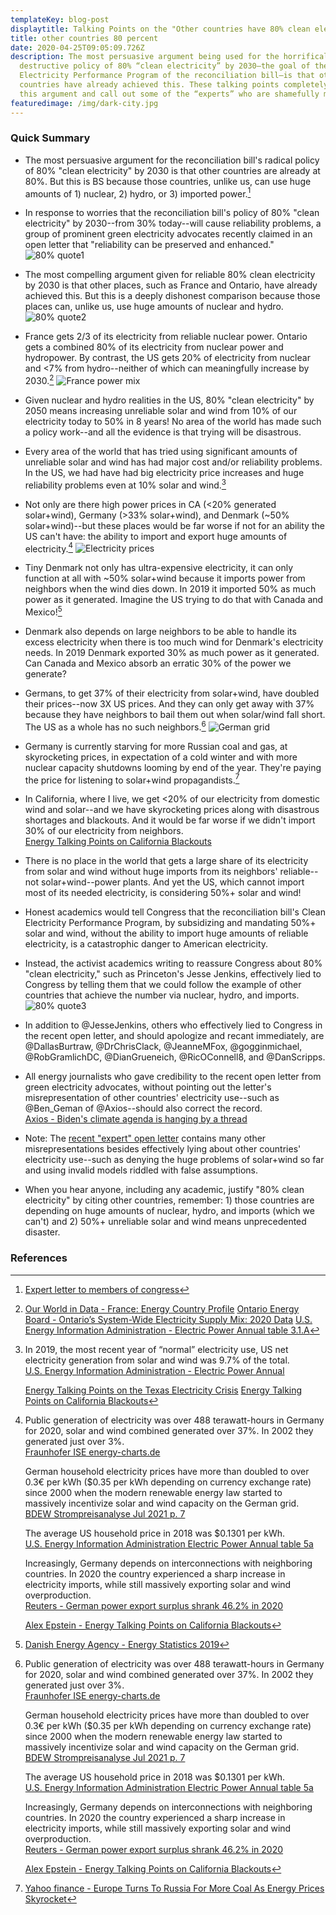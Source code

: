 ```yaml
---
templateKey: blog-post
displaytitle: Talking Points on the "Other countries have 80% clean electricity" argument
title: other countries 80 percent
date: 2020-04-25T09:05:09.726Z
description: The most persuasive argument being used for the horrifically
  destructive policy of 80% “clean electricity” by 2030—the goal of the Clean
  Electricity Performance Program of the reconciliation bill—is that other
  countries have already achieved this. These talking points completely refute
  this argument and call out some of the “experts” who are shamefully making it.
featuredimage: /img/dark-city.jpg
---
```

### Quick Summary

- The most persuasive argument for the reconciliation bill's radical policy of 80% "clean electricity" by 2030 is that other countries are already at 80%. But this is BS because those countries, unlike us, can use huge amounts of 1) nuclear, 2) hydro, or 3) imported power.[^1]

- In response to worries that the reconciliation bill's policy of 80% "clean electricity" by 2030--from 30% today--will cause reliability problems, a group of prominent green electricity advocates recently claimed in an open letter that "reliability can be preserved and enhanced."
![80% quote1](/img/80-im1.jpeg)

- The most compelling argument given for reliable 80% clean electricity by 2030 is that other places, such as France and Ontario, have already achieved this. But this is a deeply dishonest comparison because those places can, unlike us, use huge amounts of nuclear and hydro.
![80% quote2](/img/80-im2.jpeg)

- France gets 2/3 of its electricity from reliable nuclear power. Ontario gets a combined 80% of its electricity from nuclear power and hydropower. By contrast, the US gets 20% of electricity from nuclear and <7% from hydro--neither of which can meaningfully increase by 2030.[^2]
![France power mix](/img/80-im3.jpeg)

- Given nuclear and hydro realities in the US, 80% "clean electricity" by 2050 means increasing unreliable solar and wind from 10% of our electricity today to 50% in 8 years! No area of the world has made such a policy work--and all the evidence is that trying will be disastrous.

- Every area of the world that has tried using significant amounts of unreliable solar and wind has had major cost and/or reliability problems. In the US, we had have had big electricity price increases and huge reliability problems even at 10% solar and wind.[^3]

- Not only are there high power prices in CA (<20% generated solar+wind), Germany (>33% solar+wind), and Denmark (~50% solar+wind)--but these places would be far worse if not for an ability the US can't have: the ability to import and export huge amounts of electricity.[^4]
![Electricity prices](/img/80-im4.jpeg)

- Tiny Denmark not only has ultra-expensive electricity, it can only function at all with ~50% solar+wind because it imports power from neighbors when the wind dies down. In 2019 it imported 50% as much power as it generated. Imagine the US trying to do that with Canada and Mexico![^5]

- Denmark also depends on large neighbors to be able to handle its excess electricity when there is too much wind for Denmark's electricity needs. In 2019 Denmark exported 30% as much power as it generated. Can Canada and Mexico absorb an erratic 30% of the power we generate?

- Germans, to get 37% of their electricity from solar+wind, have doubled their prices--now 3X US prices. And they can only get away with 37% because they have neighbors to bail them out when solar/wind fall short. The US as a whole has no such neighbors.[^6]
![German grid](/img/80-im5.jpg)

- Germany is currently starving for more Russian coal and gas, at skyrocketing prices, in expectation of a cold winter and with more nuclear capacity shutdowns looming by end of the year. They're paying the price for listening to solar+wind propagandists.[^7]

- In California, where I live, we get <20% of our electricity from domestic wind and solar--and we have skyrocketing prices along with disastrous shortages and blackouts. And it would be far worse if we didn't import 30% of our electricity from neighbors.\
[Energy Talking Points on California Blackouts](https://energytalkingpoints.com/california-blackouts/)

- There is no place in the world that gets a large share of its electricity from solar and wind without huge imports from its neighbors' reliable--not solar+wind--power plants. And yet the US, which cannot import most of its needed electricity, is considering 50%+ solar and wind!

- Honest academics would tell Congress that the reconciliation bill's Clean Electricity Performance Program, by subsidizing and mandating 50%+ solar and wind, without the ability to import huge amounts of reliable electricity, is a catastrophic danger to American electricity.

- Instead, the activist academics writing to reassure Congress about 80% "clean electricity," such as Princeton's Jesse Jenkins, effectively lied to Congress by telling them that we could follow the example of other countries that achieve the number via nuclear, hydro, and imports.
![80% quote3](/img/80-im6.jpeg)

- In addition to @JesseJenkins, others who effectively lied to Congress in the recent open letter, and should apologize and recant immediately, are @DallasBurtraw, @DrChrisClack, @JeanneMFox, @gogginmichael, @RobGramlichDC, @DianGrueneich, @RicOConnell8, and @DanScripps.

- All energy journalists who gave credibility to the recent open letter from green electricity advocates, without pointing out the letter's misrepresentation of other countries' electricity use--such as @Ben_Geman of @Axios--should also correct the record.\
[Axios - Biden's climate agenda is hanging by a thread](https://www.axios.com/biden-climate-agenda-democrats-congress-4180f712-8c89-415f-957d-7aeecb3e0c5a.html)


- Note: The [recent "expert" open letter](https://www.documentcloud.org/documents/21071410-independent-experts-reliability-2) contains many other misrepresentations besides effectively lying about other countries' electricity use--such as denying the huge problems of solar+wind so far and using invalid models riddled with false assumptions.

- When you hear anyone, including any academic, justify "80% clean electricity" by citing other countries, remember: 1) those countries are depending on huge amounts of nuclear, hydro, and imports (which we can't) and 2) 50%+ unreliable solar and wind means unprecedented disaster.


### References

[^1]: [Expert letter to members of congress](https://www.documentcloud.org/documents/21071410-independent-experts-reliability-2)

[^2]:
    [Our World in Data - France: Energy Country Profile](https://ourworldindata.org/energy/country/france)
    [Ontario Energy Board - Ontario’s System-Wide Electricity Supply Mix: 2020 Data](https://www.oeb.ca/sites/default/files/2020-supply-mix-data-update.pdf)
    [U.S. Energy Information Administration - Electric Power Annual table 3.1.A](https://www.eia.gov/electricity/annual/html/epa_03_01_a.html)

[^3]:
    In 2019, the most recent year of “normal” electricity use, US net electricity generation from solar and wind was 9.7% of the total.\
    [U.S. Energy Information Administration - Electric Power Annual](https://www.eia.gov/electricity/annual/)

    [Energy Talking Points on the Texas Electricity Crisis](https://energytalkingpoints.com/texas-electricity-crisis/)
    [Energy Talking Points on California Blackouts](https://energytalkingpoints.com/california-blackouts/)

[^4]:
    Public generation of electricity was over 488 terawatt-hours in Germany for 2020, solar and wind combined generated over 37%. In 2002 they generated just over 3%.\
    [Fraunhofer ISE energy-charts.de](https://energy-charts.info/charts/energy_pie/chart.htm?l=en&c=DE&year=2020)

    German household electricity prices have more than doubled to over 0.3€ per kWh ($0.35 per kWh depending on currency exchange rate) since 2000 when the modern renewable energy law started to massively incentivize solar and wind capacity on the German grid.\
    [BDEW Strompreisanalyse Jul 2021 p. 7](https://www.bdew.de/service/daten-und-grafiken/bdew-strompreisanalyse/)

    The average US household price in 2018 was $0.1301 per kWh.\
    [U.S. Energy Information Administration Electric Power Annual table 5a](https://www.eia.gov/electricity/sales_revenue_price/pdf/table5_a.pdf)

    Increasingly, Germany depends on interconnections with neighboring countries. In 2020 the country experienced a sharp increase in electricity imports, while still massively exporting solar and wind overproduction.\
    [Reuters - German power export surplus shrank 46.2% in 2020](https://www.eia.gov/electricity/sales_revenue_price/pdf/table5_a.pdf)

    [Alex Epstein - Energy Talking Points on California Blackouts](https://energytalkingpoints.com/california-blackouts/)

[^5]: [Danish Energy Agency - Energy Statistics 2019](https://ens.dk/en/our-services/statistics-data-key-figures-and-energy-maps/annual-and-monthly-statistics)

[^6]:
    Public generation of electricity was over 488 terawatt-hours in Germany for 2020, solar and wind combined generated over 37%. In 2002 they generated just over 3%.\
    [Fraunhofer ISE energy-charts.de](https://energy-charts.info/charts/energy_pie/chart.htm?l=en&c=DE&year=2020)

    German household electricity prices have more than doubled to over 0.3€ per kWh ($0.35 per kWh depending on currency exchange rate) since 2000 when the modern renewable energy law started to massively incentivize solar and wind capacity on the German grid.\
    [BDEW Strompreisanalyse Jul 2021 p. 7](https://www.bdew.de/service/daten-und-grafiken/bdew-strompreisanalyse/)

    The average US household price in 2018 was $0.1301 per kWh.\
    [U.S. Energy Information Administration Electric Power Annual table 5a](https://www.eia.gov/electricity/sales_revenue_price/pdf/table5_a.pdf)

    Increasingly, Germany depends on interconnections with neighboring countries. In 2020 the country experienced a sharp increase in electricity imports, while still massively exporting solar and wind overproduction.\
    [Reuters - German power export surplus shrank 46.2% in 2020](https://www.eia.gov/electricity/sales_revenue_price/pdf/table5_a.pdf)

    [Alex Epstein - Energy Talking Points on California Blackouts](https://energytalkingpoints.com/california-blackouts/)

[^7]: [Yahoo finance - Europe Turns To Russia For More Coal As Energy Prices Skyrocket](https://finance.yahoo.com/news/europe-turns-russia-more-coal-190000162.html)